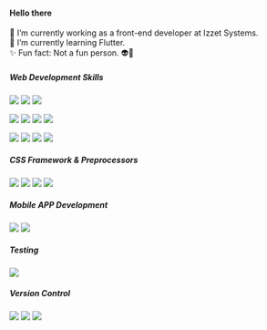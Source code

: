 #### Hello there
🔭 I’m currently working as a front-end developer at Izzet Systems. <br>
🌱 I’m currently learning Flutter. <br>
✨ Fun fact: Not a fun person. :alien::purple_heart:

##### Web Development Skills
<a href="#"><img src="https://img.shields.io/badge/vuejs-%2335495e.svg?style=for-the-badge&logo=vuedotjs&logoColor=%234FC08D" /></a>
<a href="#"><img src="https://img.shields.io/badge/react-%2320232a.svg?style=for-the-badge&logo=react&logoColor=%2361DAFB" /></a>
<a href="#"><img src="https://img.shields.io/badge/vite-%23646CFF.svg?style=for-the-badge&logo=vite&logoColor=white" /></a>

<a href="#"><img src="https://img.shields.io/badge/Insomnia-black?style=for-the-badge&logo=insomnia&logoColor=5849BE" /></a>
<a href="#"><img src="https://img.shields.io/badge/Hugo-black.svg?style=for-the-badge&logo=Hugo" /></a>
<a href="#"><img src="https://img.shields.io/badge/docker-%230db7ed.svg?style=for-the-badge&logo=docker&logoColor=white" /></a>
<a href="#"><img src="https://img.shields.io/badge/nginx-%23009639.svg?style=for-the-badge&logo=nginx&logoColor=white" /></a>

<a href="#"><img src="https://img.shields.io/badge/html5-%23E34F26.svg?style=for-the-badge&logo=html5&logoColor=white" /></a>
<a href="#"><img src="https://img.shields.io/badge/css3-%231572B6.svg?style=for-the-badge&logo=css3&logoColor=white" /></a>
<a href="#"><img src="https://img.shields.io/badge/javascript-%23323330.svg?style=for-the-badge&logo=javascript&logoColor=%23F7DF1E" /></a>
<a href="#"><img src="https://img.shields.io/badge/jquery-%230769AD.svg?style=for-the-badge&logo=jquery&logoColor=white" /></a>

##### CSS Framework & Preprocessors
<a href="#"><img src="https://img.shields.io/badge/bootstrap-%238511FA.svg?style=for-the-badge&logo=bootstrap&logoColor=white" /></a>
<a href="#"><img src="https://img.shields.io/badge/tailwindcss-%2338B2AC.svg?style=for-the-badge&logo=tailwind-css&logoColor=white" /></a>
<a href="#"><img src="https://img.shields.io/badge/SASS-hotpink.svg?style=for-the-badge&logo=SASS&logoColor=white" /></a>
<a href="#"><img src="https://img.shields.io/badge/-AntDesign-%230170FE?style=for-the-badge&logo=ant-design&logoColor=white" /></a>

##### Mobile APP Development
<a href="#"><img src="https://img.shields.io/badge/Flutter-%2302569B.svg?style=for-the-badge&logo=Flutter&logoColor=white" /></a>
<a href="#"><img src="https://img.shields.io/badge/firebase-a08021?style=for-the-badge&logo=firebase&logoColor=ffcd34" /></a>

##### Testing
<a href="#"><img src="https://img.shields.io/badge/-cypress-%23E5E5E5?style=for-the-badge&logo=cypress&logoColor=058a5e" /></a>

##### Version Control
<a href="#"><img src="https://img.shields.io/badge/git-%23F05033.svg?style=for-the-badge&logo=git&logoColor=white" /></a>
<a href="#"><img src="https://img.shields.io/badge/github-%23121011.svg?style=for-the-badge&logo=github&logoColor=white" /></a>
<a href="#"><img src="https://img.shields.io/badge/bitbucket-%230047B3.svg?style=for-the-badge&logo=bitbucket&logoColor=white" /></a>

<!--
**jeaninemtn/jeaninemtn** is a ✨ _special_ ✨ repository because its `README.md` (this file) appears on your GitHub profile.

Here are some ideas to get you started:

- 🔭 I’m currently working on ...
- 🌱 I’m currently learning ...
- 👯 I’m looking to collaborate on ...
- 🤔 I’m looking for help with ...
- 💬 Ask me about ...
- 📫 How to reach me: ...
- 😄 Pronouns: ...
- ⚡ Fun fact: ...
-->
